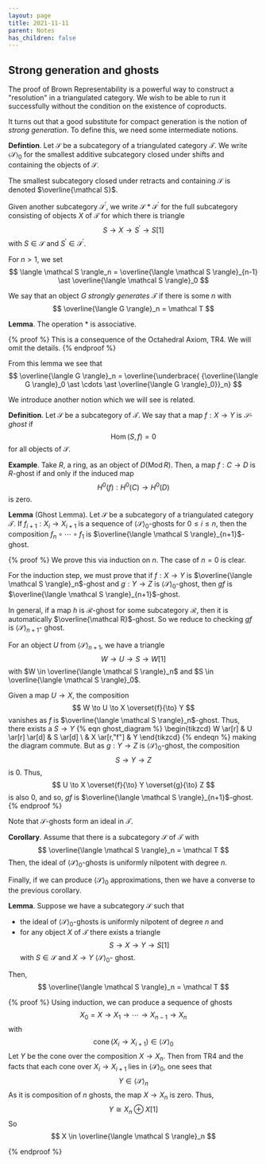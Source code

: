 ```yaml
---
layout: page
title: 2021-11-11
parent: Notes
has_children: false
---
```


## Strong generation and ghosts 

The proof of Brown Representability is a powerful way to 
construct a "resolution" in a triangulated category. We wish 
to be able to run it successfully without the condition on 
the existence of coproducts. 

It turns out that a good substitute for compact generation is 
the notion of _strong generation_. To define this, we need some 
intermediate notions.

**Defintion**. Let $\mathcal S$ be a subcategory of a triangulated 
category $\mathcal T$. We write $\langle \mathcal S \rangle_0$ for 
the smallest additive subcategory closed under shifts and containing 
the objects of $\mathcal S$. 

The smallest subcategory closed under retracts and containing 
$\mathcal S$ is denoted $\overline{\mathcal S}$. 

Given another subcategory $\mathcal S^\prime$, we write 
$\mathcal S \ast \mathcal S^\prime$ for the full subcategory 
consisting of objects $X$ of $\mathcal T$ for which there is 
triangle 
$$
	S \to X \to S^\prime \to S[1]
$$
with $S \in \mathcal S$ and $S^\prime \in \mathcal S^\prime$. 

For $n>1$, we set 
$$
\langle \mathcal S \rangle_n = \overline{\langle \mathcal S 
\rangle}_{n-1} \ast \overline{\langle \mathcal S \rangle}_0
$$

We say that an object $G$ _strongly generates_ $\mathcal T$ if 
there is some $n$ with 
$$
\overline{\langle G \rangle}_n = \mathcal T
$$

**Lemma**. The operation $\ast$ is associative. 

{% proof %}
This is a consequence of the Octahedral Axiom, TR4. We will 
omit the details. 
{% endproof %}

From this lemma we see that 
$$
\overline{\langle G \rangle}_n = \overline{\underbrace{
{\overline{\langle G \rangle}_0 \ast \cdots \ast 
\overline{\langle G \rangle}_0}}_n}
$$

We introduce another notion which we will see is related. 

**Definition**. Let $\mathcal S$ be a subcategory of $\mathcal T$. 
We say that a map $f: X \to Y$ is _$\mathcal S$-ghost_ if 
$$
\operatorname{Hom}(S,f) = 0
$$
for all objects of $\mathcal S$.

**Example**. Take $R$, a ring, as an object of $D(\operatorname{Mod} 
R)$. Then, a map $f: C \to D$ is $R$-ghost if and only if the induced map 
$$
H^0(f) : H^0(C) \to H^0(D)
$$
is zero. 

**Lemma** (Ghost Lemma). Let $\mathcal S$ be a subcategory of 
a triangulated category $\mathcal T$. If $f_{i+1}: X_i \to X_{i+1}$ 
is a sequence of $\langle \mathcal S \rangle_0$-ghosts for 
$0 \leq i \leq n$, then the composition $f_n \circ \cdots \circ f_1$ 
is $\overline{\langle \mathcal S \rangle}_{n+1}$-ghost.

{% proof %}
We prove this via induction on $n$. The case of $n=0$ is clear. 

For the induction step, we must prove that if $f: X \to Y$ is 
$\overline{\langle \mathcal S \rangle}_n$-ghost and $g: Y \to Z$ is 
$\langle \mathcal S \rangle_0$-ghost, then $gf$ is 
$\overline{\langle \mathcal S \rangle}_{n+1}$-ghost. 

In general, if a map $h$ is $\mathcal R$-ghost for some subcategory 
$\mathcal R$, then it is automatically $\overline{\mathcal R}$-ghost. 
So we reduce to checking $gf$ is $\langle \mathcal S \rangle_{n+1}$-
ghost. 

For an object $U$ from $\langle \mathcal S \rangle_{n+1}$, we have 
a triangle 
$$
W \to U \to S \to W[1]
$$
with $W \in \overline{\langle \mathcal S \rangle}_n$ and $S \in 
\overline{\langle \mathcal S \rangle}_0$. 

Given a map $U \to X$, the composition 
$$
	W \to U \to X \overset{f}{\to} Y
$$
vanishes as $f$ is $\overline{\langle \mathcal S \rangle}_n$-ghost. 
Thus, there exists a $S \to Y$ 
{% eqn ghost_diagram %}
\begin{tikzcd}
W \ar[r] & U \ar[r] \ar[d] & S \ar[d] \\
& X \ar[r,"f"] & Y 
\end{tikzcd}
{% endeqn %}
making the diagram commute. But as $g: Y \to Z$ is 
$\langle \mathcal S \rangle_0$-ghost, the composition 
$$
	S \to Y \to Z
$$
is $0$. Thus, 
$$
	U \to X \overset{f}{\to} Y \overset{g}{\to} Z
$$
is also $0$, and so, $gf$ is $\overline{\langle \mathcal S 
\rangle}_{n+1}$-ghost. 
{% endproof %}

Note that $\mathcal S$-ghosts form an ideal in $\mathcal T$. 

**Corollary**. Assume that there is a subcategory $\mathcal S$ 
of $\mathcal T$ with 
$$
	\overline{\langle \mathcal S \rangle}_n = \mathcal T 
$$
Then, the ideal of $\langle \mathcal S \rangle_0$-ghosts is 
uniformly nilpotent with degree $n$. 

Finally, if we can produce $\langle \mathcal S \rangle_0$ 
approximations, then we have a converse to the previous corollary. 

**Lemma**. Suppose we have a subcategory $\mathcal S$ such 
that 
- the ideal of $\langle \mathcal S \rangle_0$-ghosts is 
uniformly nilpotent of degree $n$ and 
- for any object $X$ of $\mathcal T$ there exists a 
triangle 
$$
	S \to X \to Y \to S[1]
$$
with $S \in \mathcal S$ and $X \to Y$ $\langle \mathcal S \rangle_0$-
ghost.

Then, 
$$
	\overline{\langle \mathcal S \rangle}_n = \mathcal T
$$

{% proof %}
Using induction, we can produce a sequence of ghosts 
$$
	X_0 = X \to X_1 \to \cdots \to X_{n-1} \to X_n 
$$
with 
$$
	\operatorname{cone}(X_i \to X_{i+1}) \in 
	\langle \mathcal S \rangle_0
$$
Let $Y$ be the cone over the composition $X \to X_n$. Then from TR4 
and the facts that each cone over $X_i \to X_{i+1}$ lies in 
$\langle \mathcal S \rangle_0$, one sees that 
$$
	Y \in \langle \mathcal S \rangle_n
$$
As it is composition of $n$ ghosts, the map $X \to X_n$ is zero. Thus, 
$$
	Y \cong X_n \oplus X[1]
$$
So 
$$
	X \in \overline{\langle \mathcal S \rangle}_n 
$$

{% endproof %}

